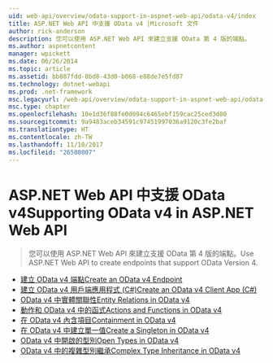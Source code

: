 ```yaml
---
uid: web-api/overview/odata-support-in-aspnet-web-api/odata-v4/index
title: ASP.NET Web API 中支援 OData v4 |Microsoft 文件
author: rick-anderson
description: 您可以使用 ASP.NET Web API 來建立支援 OData 第 4 版的端點。
ms.author: aspnetcontent
manager: wpickett
ms.date: 06/26/2014
ms.topic: article
ms.assetid: bb807fdd-0bd8-43d0-b068-e88de7e5fd87
ms.technology: dotnet-webapi
ms.prod: .net-framework
msc.legacyurl: /web-api/overview/odata-support-in-aspnet-web-api/odata-v4
msc.type: chapter
ms.openlocfilehash: 10e1d36f88fe0d094c6465ebf159cac25ced3d80
ms.sourcegitcommit: 9a9483aceb34591c97451997036a9120c3fe2baf
ms.translationtype: HT
ms.contentlocale: zh-TW
ms.lasthandoff: 11/10/2017
ms.locfileid: "26508007"
---
```

<a name="supporting-odata-v4-in-aspnet-web-api"></a><span data-ttu-id="4cdc4-103">ASP.NET Web API 中支援 OData v4</span><span class="sxs-lookup"><span data-stu-id="4cdc4-103">Supporting OData v4 in ASP.NET Web API</span></span>
====================
> <span data-ttu-id="4cdc4-104">您可以使用 ASP.NET Web API 來建立支援 OData 第 4 版的端點。</span><span class="sxs-lookup"><span data-stu-id="4cdc4-104">Use ASP.NET Web API to create endpoints that support OData Version 4.</span></span>


- [<span data-ttu-id="4cdc4-105">建立 OData v4 端點</span><span class="sxs-lookup"><span data-stu-id="4cdc4-105">Create an OData v4 Endpoint</span></span>](create-an-odata-v4-endpoint.md)
- [<span data-ttu-id="4cdc4-106">建立 OData v4 用戶端應用程式 (C#)</span><span class="sxs-lookup"><span data-stu-id="4cdc4-106">Create an OData v4 Client App (C#)</span></span>](create-an-odata-v4-client-app.md)
- [<span data-ttu-id="4cdc4-107">OData v4 中實體關聯性</span><span class="sxs-lookup"><span data-stu-id="4cdc4-107">Entity Relations in OData v4</span></span>](entity-relations-in-odata-v4.md)
- [<span data-ttu-id="4cdc4-108">動作和 OData v4 中的函式</span><span class="sxs-lookup"><span data-stu-id="4cdc4-108">Actions and Functions in OData v4</span></span>](odata-actions-and-functions.md)
- [<span data-ttu-id="4cdc4-109">在 OData v4 內含項目</span><span class="sxs-lookup"><span data-stu-id="4cdc4-109">Containment in OData v4</span></span>](odata-containment-in-web-api-22.md)
- [<span data-ttu-id="4cdc4-110">在 OData v4 中建立單一值</span><span class="sxs-lookup"><span data-stu-id="4cdc4-110">Create a Singleton in OData v4</span></span>](using-a-singleton-in-an-odata-endpoint-in-web-api-22.md)
- [<span data-ttu-id="4cdc4-111">OData v4 中開啟的型別</span><span class="sxs-lookup"><span data-stu-id="4cdc4-111">Open Types in OData v4</span></span>](use-open-types-in-odata-v4.md)
- [<span data-ttu-id="4cdc4-112">OData v4 中的複雜型別繼承</span><span class="sxs-lookup"><span data-stu-id="4cdc4-112">Complex Type Inheritance in OData v4</span></span>](complex-type-inheritance-in-odata-v4.md)
